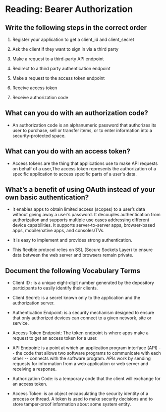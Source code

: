 # Reading: Bearer Authorization

## Write the following steps in the correct order

1. Register your application to get a client_id and client_secret

2. Ask the client if they want to sign in via a third party

3. Make a request to a third-party API endpoint

4. Redirect to a third party authentication endpoint

5. Make a request to the access token endpoint

6. Receive access token

7. Receive authorization code

## What can you do with an authorization code?

* An authorization code is an alphanumeric password that authorizes its user to purchase, sell or transfer items, or to enter information into a security-protected space.

## What can you do with an access token?

* Access tokens are the thing that applications use to make API requests on behalf of a user,The access token represents the authorization of a specific application to access specific parts of a user's data.

## What’s a benefit of using OAuth instead of your own basic authentication?

* It enables apps to obtain limited access (scopes) to a user’s data without giving away a user’s password. It decouples authentication from authorization and supports multiple use cases addressing different device capabilities. It supports server-to-server apps, browser-based apps, mobile/native apps, and consoles/TVs.

* It is easy to implement and provides strong authentication.

* This flexible protocol relies on SSL (Secure Sockets Layer) to ensure data between the web server and browsers remain private.

## Document the following Vocabulary Terms

* Client ID :  is a unique eight-digit number generated by the depository participants to easily identify their clients.

* Client Secret: is a secret known only to the application and the authorization server.

* Authentication Endpoint: is a security mechanism designed to ensure that only authorized devices can connect to a given network, site or service.

* Access Token Endpoint: The token endpoint is where apps make a request to get an access token for a user.

* API Endpoint: is a point at which an application program interface (API) -- the code that allows two software programs to communicate with each other -- connects with the software program. APIs work by sending requests for information from a web application or web server and receiving a response.

* Authorization Code: is a temporary code that the client will exchange for an access token.

* Access Token: is an object encapsulating the security identity of a process or thread. A token is used to make security decisions and to store tamper-proof information about some system entity.
